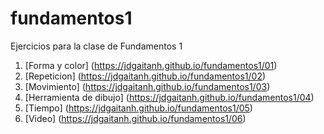 # fundamentos1
Ejercicios para la clase de Fundamentos 1

1. [Forma y color] (https://jdgaitanh.github.io/fundamentos1/01)
2. [Repeticion] (https://jdgaitanh.github.io/fundamentos1/02)
3. [Movimiento] (https://jdgaitanh.github.io/fundamentos1/03)
4. [Herramienta de dibujo] (https://jdgaitanh.github.io/fundamentos1/04)
5. [Tiempo] (https://jdgaitanh.github.io/fundamentos1/05)
6. [Video] (https://jdgaitanh.github.io/fundamentos1/06)
